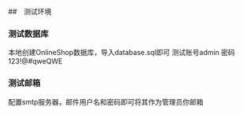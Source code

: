 ##　测试环境
### 测试数据库
本地创建OnlineShop数据库，导入database.sql即可
测试账号admin 密码123!@#qweQWE

### 测试邮箱
配置smtp服务器，邮件用户名和密码即可将其作为管理员你邮箱